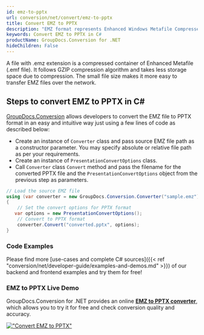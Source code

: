 ```yaml
---
id: emz-to-pptx
url: conversion/net/convert/emz-to-pptx
title: Convert EMZ to PPTX
description: "EMZ format represents Enhanced Windows Metafile Compressed with .emz extension. Learn how to convert EMZ to PPTX file programmatically in C# language using GroupDocs.Conversion for .NET library."
keywords: Convert EMZ to PPTX in C#
productName: GroupDocs.Conversion for .NET
hideChildren: False
---
```


A file with .emz extension is a compressed container of Enhanced Metafile (.emf file). It follows GZIP compression algorithm and takes less storage space due to compression. The small file size makes it more easy to transfer EMZ files over the network.

## Steps to convert EMZ to PPTX in C#

[GroupDocs.Conversion](https://products.groupdocs.com/conversion/net) allows developers to convert the EMZ file to PPTX format in an easy and intuitive way just using a few lines of code as described below:

* Create an instance of `Converter` class and pass source EMZ file path as a constructor parameter. You may specify absolute or relative file path as per your requirements. 
* Create an instance of `PresentationConvertOptions` class.
* Call `Converter` class `Convert` method and pass the filename for the converted PPTX file and the `PresentationConvertOptions` object from the previous step as parameters.

```csharp
// Load the source EMZ file
using (var converter = new GroupDocs.Conversion.Converter("sample.emz"))
{
    // Set the convert options for PPTX format
   var options = new PresentationConvertOptions();
    // Convert to PPTX format
    converter.Convert("converted.pptx", options);
}
```

### Code Examples

Please find more [use-cases and complete C# sources]({{< ref "conversion/net/developer-guide/examples-and-demos.md" >}}) of our backend and frontend examples and try them for free!

### EMZ to PPTX Live Demo

GroupDocs.Conversion for .NET provides an online [**EMZ to PPTX converter**](https://products.groupdocs.app/conversion/emz-to-pptx), which allows you to try it for free and check conversion quality and accuracy.

[!["Convert EMZ to PPTX"](conversion/net/images/convert-to-pptx/convert-emz-to-pptx.png)](https://products.groupdocs.app/conversion/emz-to-pptx)